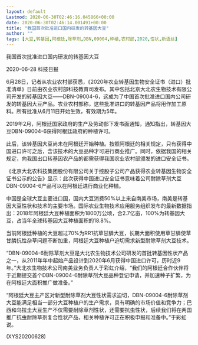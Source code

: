 ```yaml
---
layout: default
Lastmod: 2020-06-30T02:46:16.045866+00:00
date: 2020-06-30T02:46:14.001491+00:00
title: "我国首次批准进口国内研发的转基因大豆"
author: ""
tags: [大豆,转基因,阿根廷,除草剂,DBN,09004,种植,农村部,2020,性状,新语丝]
---
```


我国首次批准进口国内研发的转基因大豆

2020-06-28 科技日报

6月28日，记者从农业农村部获悉，《2020年农业转基因生物安全证书（进口）批准清单》日前由农业农村部科技教育司发布。其中包括北京大北农生物技术有限公司开发的转基因大豆——DBN-09004-6，这成为了中国首次批准进口国内公司研发的转基因大豆产品。农业农村部称，这些批准进口的转基因产品将用作加工原料。所有批准从6月11日开始生效，有效期为5年。

2019年2月，阿根廷国家政府的生产及劳动部下发书面通知，通知指出，转基因大豆DBN-09004-6获得阿根廷政府的种植许可。

此后，该转基因大豆尚未在阿根廷开始种植。按照阿根廷的相关规定，只有获得中国进口许可之后，含该技术的大豆品种才可进行商业推广。同时，依据我国的相关规定，向我国出口转基因农产品的都需获得我国农业农村部颁发的进口安全证书。

《北京大北农科技集团股份有限公司关于控股子公司产品获得农业转基因生物安全证书公示的公告》显示：此次获得中国进口安全证书意味着公司耐除草剂大豆DBN-09004-6产品可以在阿根廷进行商业化种植。

中国是全球大豆主要进口国，国内大豆消费50%以上来自南美市场，南美是转基因大豆性状和技术的主要市场。国际农业生物技术应用服务组织发布的最新数据指出：2018年阿根廷大豆种植面积为1800万公顷，合2.7亿亩，100%为转基因大豆，占当年全球转基因大豆种植面积的18.8%。

当前阿根廷种植的大豆超过70%为RR1抗草甘膦大豆，长期大面积使用草甘膦使草甘膦抗性杂草问题不断加重，阿根廷大豆种植户迫切需求新型耐除草剂大豆技术。

“DBN-09004-6耐除草剂大豆是大北农生物技术公司研发的首批转基因性状产品之一，从2011年年中起始产品设计到2020年6月获得中国进口许可，历时近9年。”大北农生物技术公司南美业务负责人于彩虹介绍，“我们的阿根廷合作伙伴将于近期提交首个DBN-09004-6耐除草剂大豆品种登记申请，并加速种子扩繁，为在阿根廷大面积推广做准备。”

“阿根廷大豆主产区对新型耐除草剂大豆性状需求迫切，DBN-09004-6耐除草剂大豆能满足相当一部分大豆种植户的生产需求，具有明确的市场价值和竞争力；巴西和乌拉圭大豆生产不仅需要耐除草剂性状，还需要抗虫性状，后续我们将在两国推广抗虫耐除草剂复合性状产品，相关种植许可正在积极申报和准备中。”于彩虹说。

(XYS20200628)

